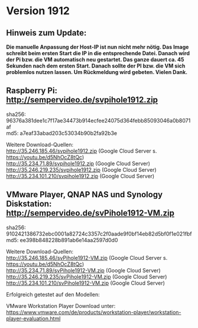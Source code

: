 # Version 1912
## Hinweis zum Update:
<b>Die manuelle Anpassung der Host-IP ist nun nicht mehr nötig. Das Image schreibt beim ersten Start die IP in die entsprechende Datei. Danach wird der Pi bzw. die VM automatisch neu gestartet. Das ganze dauert ca. 45 Sekunden nach dem ersten Start. Danach sollte der PI bzw. die VM sich problemlos nutzen lassen. Um Rückmeldung wird gebeten. Vielen Dank.</b>

## Raspberry Pi: http://sempervideo.de/svpihole1912.zip

sha256: 96376a381dee1c7f17ae34473b914ecfee24075d364febb85093046a0b8071af<br>
md5: a7eaf33abad203c53034b90b2fa92b3e

Weitere Download-Quellen:<br>
http://35.246.185.46/svpihole1912.zip (Google Cloud Server s. https://youtu.be/d5NhOcZ8tQc)<br>
http://35.234.71.89/svpihole1912.zip (Google Cloud Server)<br>
http://35.246.219.235/svpihole1912.zip (Google Cloud Server)<br>
http://35.234.101.210/svpihole1912.zip (Google Cloud Server)

## VMware Player, QNAP NAS und Synology Diskstation: http://sempervideo.de/svPihole1912-VM.zip

sha256: 9102421386732ebc0001a82724c3357c2f0aade9f0bf14eb82d5bf0f1e021fbf<br>
md5:  ee398b848228b891ab6e14aa2597d0d0<br>

Weitere Download-Quellen:<br>
http://35.246.185.46/svPihole1912-VM.zip (Google Cloud Server s. https://youtu.be/d5NhOcZ8tQc)<br>
http://35.234.71.89/svPihole1912-VM.zip (Google Cloud Server)<br>
http://35.246.219.235/svPihole1912-VM.zip (Google Cloud Server)<br>
http://35.234.101.210/svPihole1912-VM.zip (Google Cloud Server)

Erfolgreich getestet auf den Modellen: 

VMware Workstation Player Download unter: https://www.vmware.com/de/products/workstation-player/workstation-player-evaluation.html

